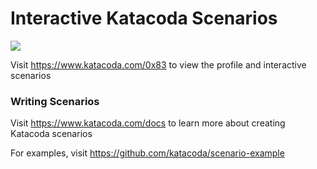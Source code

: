 # Interactive Katacoda Scenarios

[![](http://shields.katacoda.com/katacoda/0x83/count.svg)](https://www.katacoda.com/0x83 "Get your profile on Katacoda.com")

Visit https://www.katacoda.com/0x83 to view the profile and interactive scenarios

### Writing Scenarios
Visit https://www.katacoda.com/docs to learn more about creating Katacoda scenarios

For examples, visit https://github.com/katacoda/scenario-example
